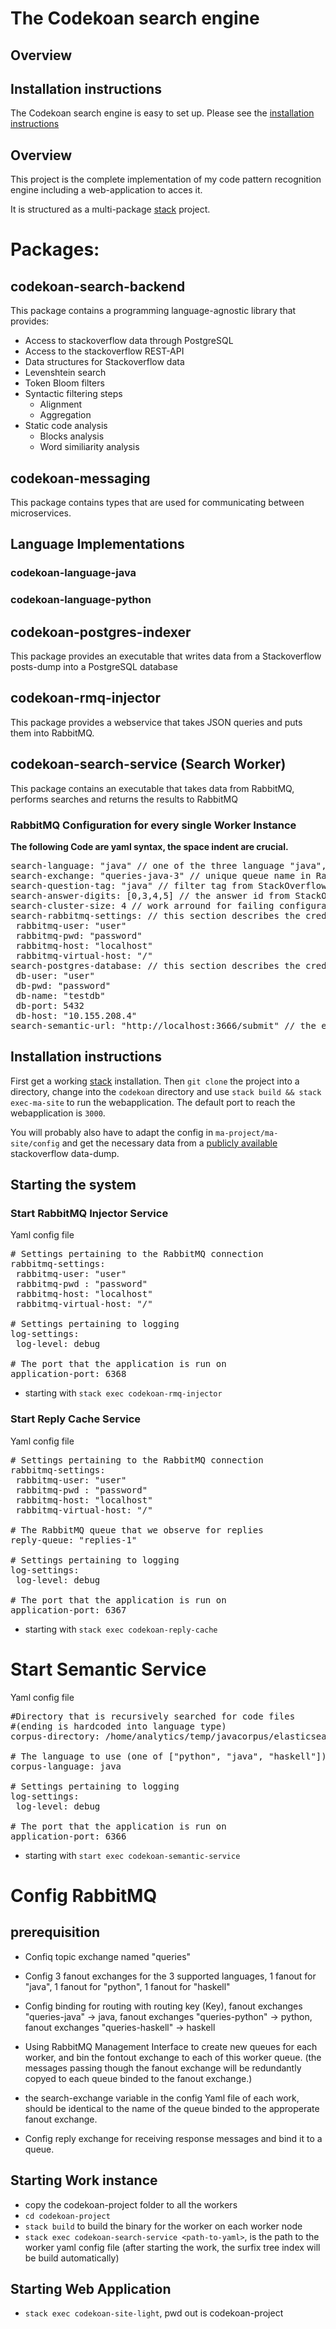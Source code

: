 # The Codekoan search engine

## Overview

## Installation instructions

The Codekoan search engine is easy to set up. Please see the [installation instructions](doc/install.md)

## Overview

This project is the complete implementation of my code pattern recognition
engine including a web-application to acces it.

It is structured as a multi-package [stack][] project.

# Packages:
## codekoan-search-backend

This package contains a programming language-agnostic library that provides:

* Access to stackoverflow data through PostgreSQL
* Access to the stackoverflow REST-API
* Data structures for Stackoverflow data
* Levenshtein search
* Token Bloom filters
* Syntactic filtering steps
  * Alignment
  * Aggregation
* Static code analysis
  * Blocks analysis
  * Word similiarity analysis

## codekoan-messaging

This package contains types that are used for communicating between
microservices.

## Language Implementations
### codekoan-language-java
### codekoan-language-python

## codekoan-postgres-indexer

This package provides an executable that writes data from a Stackoverflow
posts-dump into a PostgreSQL database

## codekoan-rmq-injector

This package provides a webservice that takes JSON queries and puts them into
RabbitMQ.

## codekoan-search-service (Search Worker)

This package contains an executable that takes data from RabbitMQ, performs
searches and returns the results to RabbitMQ

### RabbitMQ Configuration for every single Worker Instance

**The following Code are yaml syntax, the space indent are crucial.**
<pre>
search-language: "java" // one of the three language "java", "python". "haskell", input is checked in source codes
search-exchange: "queries-java-3" // unique queue name in RabbitMQ, the current work polls its task message from this unique queue
search-question-tag: "java" // filter tag from StackOverflow to prevent search through irrelevant stackoverflow answers.
search-answer-digits: [0,3,4,5] // the answer id from StackOverflow are chunked into 10 portions with modulo, the nummer presented here are the chunked index. We assume the post topic are uniformly distributed amount the chunks with this seperation method, which can be systematically proved with in a future work. 
search-cluster-size: 4 // work arround for failing configuration service. This number is crucial, which should be identical for all works for one language, so that the reply cache serivce know how many response are pending. This number reflex on the number of workers for a dedicated language. 
search-rabbitmq-settings: // this section describes the credential for rabbitmq (aka: Message Queueing Service)
 rabbitmq-user: "user"
 rabbitmq-pwd: "password"
 rabbitmq-host: "localhost"
 rabbitmq-virtual-host: "/"
search-postgres-database: // this section describes the credential for PostgreSQL DB 
 db-user: "user"
 db-pwd: "password"
 db-name: "testdb"
 db-port: 5432
 db-host: "10.155.208.4"
search-semantic-url: "http://localhost:3666/submit" // the end-point of semantic service for work to fetch identifier similarity scores
</pre>


## Installation instructions

First get a working [stack][] installation. Then ```git clone``` the project
into a directory, change into the ```codekoan``` directory and use
```stack build && stack exec-ma-site``` to run the webapplication. The default
port to reach the webapplication is ```3000```.

You will probably also have to adapt the config in
```ma-project/ma-site/config``` and get the necessary data from a [publicly
available](https://archive.org/details/stackexchange) stackoverflow data-dump.

[stack]: https://docs.haskellstack.org/en/stable/README/

## Starting the system
### Start RabbitMQ Injector Service
Yaml config file
<pre>
# Settings pertaining to the RabbitMQ connection
rabbitmq-settings:
 rabbitmq-user: "user"
 rabbitmq-pwd : "password"
 rabbitmq-host: "localhost"
 rabbitmq-virtual-host: "/"

# Settings pertaining to logging
log-settings:
 log-level: debug

# The port that the application is run on
application-port: 6368
</pre>
* starting with `stack exec codekoan-rmq-injector`

### Start Reply Cache Service
Yaml config file
<pre>
# Settings pertaining to the RabbitMQ connection
rabbitmq-settings:
 rabbitmq-user: "user"
 rabbitmq-pwd : "password"
 rabbitmq-host: "localhost"
 rabbitmq-virtual-host: "/"

# The RabbitMQ queue that we observe for replies
reply-queue: "replies-1"

# Settings pertaining to logging
log-settings:
 log-level: debug

# The port that the application is run on
application-port: 6367
</pre>
* starting with `stack exec codekoan-reply-cache`

# Start Semantic Service
Yaml config file
<pre>
#Directory that is recursively searched for code files
#(ending is hardcoded into language type) 
corpus-directory: /home/analytics/temp/javacorpus/elasticsearch

# The language to use (one of ["python", "java", "haskell"])
corpus-language: java

# Settings pertaining to logging
log-settings:
 log-level: debug

# The port that the application is run on
application-port: 6366
</pre>
* starting with `start exec codekoan-semantic-service`

# Config RabbitMQ
## prerequisition 
* Confiq topic exchange named "queries"

* Config 3 fanout exchanges for the 3 supported languages, 1 fanout for "java", 1 fanout for "python", 1 fanout for "haskell"

* Config binding for routing with routing key (Key), fanout exchanges "queries-java" -> java, fanout exchanges "queries-python" -> python, fanout exchanges "queries-haskell" -> haskell

* Using RabbitMQ Management Interface to create new queues for each worker, and bin the fontout exchange to each of this worker queue. (the messages passing though the fanout exchange will be redundantly copyed to each queue binded to the fanout exchange.)  

* the search-exchange variable in the config Yaml file of each work, should be identical to the name of the queue binded to the approperate fanout exchange.

* Config reply exchange for receiving response messages and bind it to a queue.

## Starting Work instance
* copy the codekoan-project folder to all the workers
* `cd codekoan-project`
* `stack build` to build the binary for the worker on each worker node
* `stack exec codekoan-search-service <path-to-yaml>`, <path-to-yaml> is the path to the worker yaml config file (after starting the work, the surfix tree index will be build automatically)

## Starting Web Application
* `stack exec codekoan-site-light`, pwd out is codekoan-project



